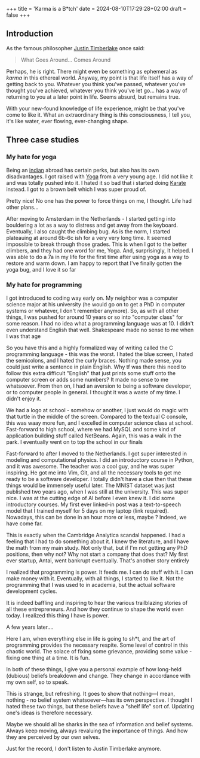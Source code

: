 +++
title = 'Karma is a B*tch'
date = 2024-08-10T17:29:28+02:00
draft = false
+++

## Introduction

As the famous philosopher [Justin Timberlake](https://en.wikipedia.org/wiki/Justin_Timberlake) once said:
> What Goes Around... Comes Around

Perhaps, he is right.
There might even be something as ephemeral as _karma_ in this ethereal world.
Anyway, my point is that life itself has a way of getting back to you.
Whatever you think you've passed, whatever you've thought you've achieved,
whatever you think you've let go... has a way of returning to you at a later point in life.
Seems absurd, but remains true. 

With your new-found knowledge of life experience, might be that you've come to like it.
What an extraordinary thing is this consciousness, I tell you, it's like water, ever flowing, ever-changing shape.


## Three case studies


### My hate for yoga

Being an [indian](https://en.wikipedia.org/wiki/South_India) abroad has certain perks,
but also has its own disadvantages.
I got raised with [Yoga](https://en.wikipedia.org/wiki/Yoga) from a very young age.
I did not like it and was totally pushed into it.
I hated it so bad that i started doing [Karate](https://en.wikipedia.org/wiki/Karate) instead.
I got to a brown belt which I was super proud of.

Pretty nice!
No one has the power to force things on me, I thought.
Life had other plans...


After moving to Amsterdam in the Netherlands - I started getting into bouldering a lot as a way to distress and get away from the keyboard. Eventually, I also caught the climbing bug. As is the norm, I started plateauing at around 6b-6c ish for a very very long time. It seemed impossible to break through those grades. This is when I got to the better climbers, and they had one word for me, Yoga. And, surprisingly, It helped. I was able to do a 7a in my life for the first time after using yoga as a way to restore and warm down. I am happy to report that I've finally gotten the yoga bug, and I love it so far


### My hate for programming

I got introduced to coding way early on. My neighbor was a computer science major at his university (he would go on to get a PhD in computer systems or whatever, I don't remember anymore). So, as with all other things, I was pushed for around 10 years or so into "computer class" for some reason. I had no idea what a programming language was at 10. I didn't even understand English that well. Shakespeare made no sense to me when I was that age

So you have this and a highly formalized way of writing called the C programming language - this was the worst. I hated the blue screen, I hated the semicolons, and I hated the curly braces. Nothing made sense, you could just write a sentence in plain English. Why tf was there this need to follow this extra difficult "English" that just prints some stuff onto the computer screen or adds some numbers? It made no sense to me whatsoever. From then on, I had an aversion to being a software developer, or to computer people in general. I thought it was a waste of my time. I didn't enjoy it.


We had a logo at school - somehow or another, I just would do magic with that turtle in the middle of the screen. Compared to the textual C console, this was waay more fun, and I excelled in computer science class at school. Fast-forward to high school, where we had MySQL and some kind of application building stuff called NetBeans. Again, this was a walk in the park. I eventually went on to top the school in our finals


Fast-forward to after I moved to the Netherlands. I got super interested in modeling and computational physics. I did an introductory course in Python, and it was awesome. The teacher was a cool guy, and he was super inspiring. He got me into Vim, Git, and all the necessary tools to get me ready to be a software developer. I totally didn't have a clue then that these things would be immensely useful later. The MNIST dataset was just published two years ago, when I was still at the university. This was super nice. I was at the cutting edge of AI before I even knew it. I did some introductory courses. My first ever linked-in post was a text-to-speech model that I trained myself for 5 days on my laptop (link required). Nowadays, this can be done in an hour more or less, maybe ? Indeed, we have come far.

This is exactly when the Cambridge Analytica scandal happened. I had a feeling that I had to do something about it. I knew the literature, and I have the math from my main study. Not only that, but if I'm not getting any PhD positions, then why not? Why not start a company that does that? My first ever startup, Antai, went bankrupt eventually. That's another story entirely


I realized that programming is power. It feeds me. I can do stuff with it. I can make money with it. Eventually, with all things, I started to like it. Not the programming that I was used to in academia, but the actual software development cycles.

It is indeed baffling and inspiring to hear the various trailblazing stories of all these entrepreneurs. And how they continue to shape the world even today. I realized this thing I have is power.


A few years later....

Here I am, when everything else in life is going to sh*t, and the art of programming provides the necessary respite. Some level of control in this chaotic world. The solace of fixing some grievance, providing some value - fixing one thing at a time. It is fun.

In both of these things, I give you a personal example of how long-held (dubious) beliefs breakdown and change. They change in accordance with my own self, so to speak.

This is strange, but refreshing. It goes to show that nothing—I mean, nothing - no belief system whatsoever—has its own perspective. I thought I hated these two things, but these beliefs have a "shelf life" sort of. Updating one's ideas is therefore necessary.

Maybe we should all be sharks in the sea of information and belief systems. Always keep moving, always revaluing the importance of things. And how they are perceived by our own selves.


Just for the record, I don't listen to Justin Timberlake anymore. 
